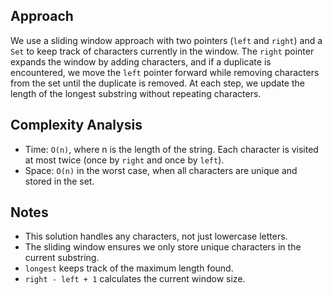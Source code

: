 ## Approach

We use a sliding window approach with two pointers (`left` and `right`) and a `Set` to keep track of characters currently in the window. The `right` pointer expands the window by adding characters, and if a duplicate is encountered, we move the `left` pointer forward while removing characters from the set until the duplicate is removed. At each step, we update the length of the longest substring without repeating characters.

## Complexity Analysis

- Time: `O(n)`, where n is the length of the string. Each character is visited at most twice (once by `right` and once by `left`).
- Space: `O(n)` in the worst case, when all characters are unique and stored in the set.

## Notes

- This solution handles any characters, not just lowercase letters.
- The sliding window ensures we only store unique characters in the current substring.
- `longest` keeps track of the maximum length found.
- `right - left + 1` calculates the current window size.
